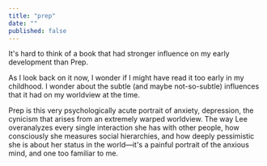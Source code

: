 ```yaml
---
title: "prep"
date: ""
published: false
---
```



It's hard to think of a book that had stronger influence on my early development than Prep. 

As I look back on it now, I wonder if I might have read it too early in my childhood. I wonder about the subtle (and maybe not-so-subtle) influences that it had on my worldview at the time. 

Prep is this very psychologically acute portrait of anxiety, depression, the cynicism that arises from an extremely warped worldview. The way Lee overanalyzes every single interaction she has with other people, how consciously she measures social hierarchies, and how deeply pessimistic she is about her status in the world—it's a painful portrait of the anxious mind, and one too familiar to me.